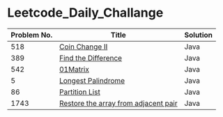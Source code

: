 # Leetcode_Daily_Challange

| Problem No.   |                        Title                                                                                          |    Solution       |
|  ----------   | -------------------------------------------------------------------------------------------------                     | ---------------   |
|     518       |               [ Coin Change II ](url)                                                                                 |      Java         |
|     389       |              [ Find the Difference ](url)                                                                             |      Java         |
|     542       |            [01Matrix  ](url)                                                                                          |      Java         |
|     5         |            [Longest Palindrome](https://leetcode.com/problems/longest-palindromic-substring/)                         |      Java         |
|     86        |            [Partition List ](https://leetcode.com/problems/partition-list/)                                           |      Java         |
|     1743      | [Restore the array from adjacent pair](https://leetcode.com/problems/restore-the-array-from-adjacent-pairs/)          |     Java          |
